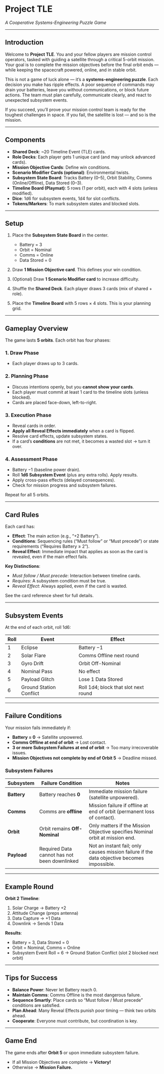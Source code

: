 # Project TLE  
*A Cooperative Systems-Engineering Puzzle Game*  

---

## Introduction  

Welcome to **Project TLE**. You and your fellow players are mission control operators, tasked with guiding a satellite through a critical 5-orbit mission. Your goal is to complete the mission objectives before the final orbit ends — while keeping the spacecraft powered, online, and in stable orbit.  

This is not a game of luck alone — it’s a **systems-engineering puzzle**. Each decision you make has ripple effects. A poor sequence of commands may drain your batteries, leave you without communications, or block future actions. The team must plan carefully, communicate clearly, and react to unexpected subsystem events.  

If you succeed, you’ll prove your mission control team is ready for the toughest challenges in space. If you fail, the satellite is lost — and so is the mission.  

---

## Components  

- **Shared Deck**: ~20 Timeline Event (TLE) cards.  
- **Role Decks**: Each player gets 1 unique card (and may unlock advanced cards).  
- **Mission Objective Cards**: Define win conditions.  
- **Scenario Modifier Cards (optional)**: Environmental twists.  
- **Subsystem State Board**: Tracks Battery (0–5), Orbit Stability, Comms (Online/Offline), Data Stored (0–3).  
- **Timeline Board (Playmat)**: 5 rows (1 per orbit), each with 4 slots (unless modified).  
- **Dice**: 1d6 for subsystem events, 1d4 for slot conflicts.  
- **Tokens/Markers**: To mark subsystem states and blocked slots.  

---

## Setup  

1. Place the **Subsystem State Board** in the center.  
   - Battery = 3  
   - Orbit = Nominal  
   - Comms = Online  
   - Data Stored = 0  

2. Draw **1 Mission Objective card**. This defines your win condition.  
3. (Optional) Draw **1 Scenario Modifier card** to increase difficulty.  
4. Shuffle the **Shared Deck**. Each player draws 3 cards (mix of shared + role).  
5. Place the **Timeline Board** with 5 rows × 4 slots. This is your planning grid.  

---

## Gameplay Overview  

The game lasts **5 orbits**. Each orbit has four phases:  

### 1. Draw Phase  
- Each player draws up to 3 cards.  

### 2. Planning Phase  
- Discuss intentions openly, but you **cannot show your cards**.  
- Each player must commit at least 1 card to the timeline slots (unless blocked).  
- Cards are placed face-down, left-to-right.  

### 3. Execution Phase  
- Reveal cards in order.  
- **Apply all Reveal Effects immediately** when a card is flipped.  
- Resolve card effects, update subsystem states.  
- If a card’s **conditions** are not met, it becomes a wasted slot -> turn it over.  

### 4. Assessment Phase  
- Battery −1 (baseline power drain).  
- Roll **1d6 Subsystem Event** (plus any extra rolls). Apply results.  
- Apply cross-pass effects (delayed consequences).  
- Check for mission progress and subsystem failures.  

Repeat for all 5 orbits.  

---

## Card Rules  

Each card has:  

- **Effect**: The main action (e.g., “+2 Battery”).  
- **Conditions**: Sequencing rules (“Must follow” or “Must precede”) or state requirements (“Requires Battery ≥ 2”).  
- **Reveal Effect**: Immediate impact that applies as soon as the card is revealed, even if the main effect fails.  

**Key Distinctions**:  
- *Must follow / Must precede*: Interaction between timeline cards.  
- *Requires*: A subsystem condition must be true.  
- *Reveal Effect*: Always applied, even if the card is wasted.  

See the card reference sheet for full details.  

---

## Subsystem Events  

At the end of each orbit, roll 1d6:  

| Roll | Event                   | Effect                               |
| ---- | ----------------------- | ------------------------------------ |
| 1    | Eclipse                 | Battery −1                           |
| 2    | Solar Flare             | Comms Offline next round             |
| 3    | Gyro Drift              | Orbit Off-Nominal                    |
| 4    | Nominal Pass            | No effect                            |
| 5    | Payload Glitch          | Lose 1 Data Stored                   |
| 6    | Ground Station Conflict | Roll 1d4; block that slot next round |  

---

## Failure Conditions  

Your mission fails immediately if:  

- **Battery = 0** → Satellite unpowered.  
- **Comms Offline at end of orbit** → Lost contact.  
- **3 or more Subsystem Failures at end of orbit** → Too many irrecoverable issues.  
- **Mission Objectives not complete by end of Orbit 5** → Deadline missed.  

### Subsystem Failures

| Subsystem      | Failure Condition                                                     | Notes                                                                                   |
| -------------- | --------------------------------------------------------------------- | --------------------------------------------------------------------------------------- |
| **Battery**    | Battery reaches **0**                                                 | Immediate mission failure (satellite unpowered).                                        |
| **Comms**      | Comms are **offline**                                                 | Mission failure if offline at end of orbit (permanent loss of contact).                 |
| **Orbit**      | Orbit remains **Off-Nominal**                                         | Only matters if the Mission Objective specifies Nominal orbit at mission end.           |
| **Payload**    | Required Data cannot has not been downlinked                          | Not an instant fail; only causes mission failure if the data objective becomes impossible. |

---

## Example Round  

**Orbit 2 Timeline**:  
1. Solar Charge → Battery +2  
2. Attitude Change (preps antenna)  
3. Data Capture → +1 Data  
4. Downlink → Sends 1 Data  

**Results**:  
- Battery = 3, Data Stored = 0  
- Orbit = Nominal, Comms = Online  
- Subsystem Event Roll = 6 → Ground Station Conflict (slot 2 blocked next orbit)  

---

## Tips for Success  

- **Balance Power**: Never let Battery reach 0.  
- **Maintain Comms**: Comms Offline is the most dangerous failure.  
- **Sequence Smartly**: Place cards so “Must follow / Must precede” conditions are satisfied.  
- **Plan Ahead**: Many Reveal Effects punish poor timing — think two orbits ahead.  
- **Cooperate**: Everyone must contribute, but coordination is key.  

---

## Game End  

The game ends after **Orbit 5** or upon immediate subsystem failure.  
- If all Mission Objectives are complete → **Victory!**  
- Otherwise → **Mission Failure.**  
